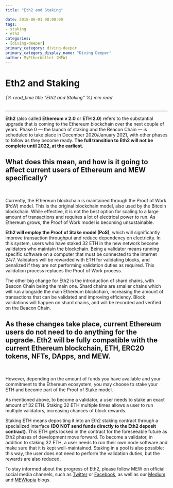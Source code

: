 ```yaml
---
title: "Eth2 and Staking"

date: 2018-06-01 00:08:00
tags:
- staking
- eth2
categories:
- [diving-deeper]
primary_category: diving-deeper
primary_category_display_name: "Diving Deeper"
author: MyEtherWallet (MEW)
---
```


# **Eth2 and Staking**

###### {% read_time title "Eth2 and Staking" %} min read

* * *

**Eth2** (also called **Ethereum v 2.0** or **ETH 2.0**) refers to the substantial upgrade that is coming to the Ethereum blockchain over the next couple of years. Phase 0 — the launch of staking and the Beacon Chain — is scheduled to take place in December 2020/January 2021, with other phases to follow as they become ready. **The full transition to Eth2 will not be complete until 2022, at the earliest.**

## **What does this mean, and how is it going to affect current users of Ethereum and MEW specifically?**

<br>

Currently, the Ethereum blockchain is maintained through the Proof of Work (PoW) model. This is the original blockchain model, also used by the Bitcoin blockchain. While effective, it is not the best option for scaling to a large amount of transactions and requires a lot of electrical power to run. As Ethereum grows, the Proof of Work model is becoming unsustainable.

**Eth2 will employ the Proof of Stake model (PoS)**, which will significantly improve transaction throughput and reduce dependency on electricity. In this system, users who have staked 32 ETH in the new network become validators who maintain the blockchain. Being a validator means running specific software on a computer that must be connected to the internet 24/7. Validators will be rewarded with ETH for validating blocks, and penalized if they are not performing validation duties as required. This validation process replaces the Proof of Work process.

The other big change for Eth2 is the introduction of shard chains, with Beacon Chain being the main one. Shard chains are smaller chains which will run alongside the main Ethereum blockchain, increasing the amount of transactions that can be validated and improving efficiency. Block validations will happen on shard chains, and will be recorded and verified on the Beacon Chain.

## **As these changes take place, current Ethereum users do not need to do anything for the upgrade. Eth2 will be fully compatible with the current Ethereum blockchain, ETH, ERC20 tokens, NFTs, DApps, and MEW.**

<br>

However, depending on the amount of funds you have available and your commitment to the Ethereum ecosystem, you may choose to stake your ETH and become part of the Proof of Stake model.

As mentioned above, to become a validator, a user needs to stake an exact amount of 32 ETH. Staking 32 ETH multiple times allows a user to run multiple validators, increasing chances of block rewards. 

Staking ETH means depositing it into an Eth2 staking contract through a specialized interface **(DO NOT send funds directly to the Eth2 deposit contract)**. This ETH gets locked in the contract for the foreseeable future as Eth2 phases of development move forward. To become a validator, in addition to staking 32 ETH, a user needs to run their own node software and make sure that it is kept well-maintained. Staking in a pool is also possible: this way, the user does not need to perform the validation duties, but the rewards are also reduced.

To stay informed about the progress of Eth2, please follow MEW on official social media channels, such as [Twitter][mewt] or [Facebook][mewf], as well as our [Medium][mewme] and [MEWtopia][mewb] blogs.

[mewt]: https://twitter.com/myetherwallet
[mewf]: https://www.facebook.com/MyEtherWallet/
[mewme]: https://medium.com/@myetherwallet
[mewb]: https://www.mewtopia.com/